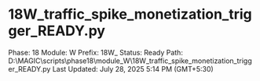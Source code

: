# 18W_traffic_spike_monetization_trigger_READY.py

Phase: 18
Module: W
Prefix: 18W_
Status: Ready
Path: D:\MAGIC\scripts\phase18\module_W\18W_traffic_spike_monetization_trigger_READY.py
Last Updated: July 28, 2025 5:14 PM (GMT+5:30)